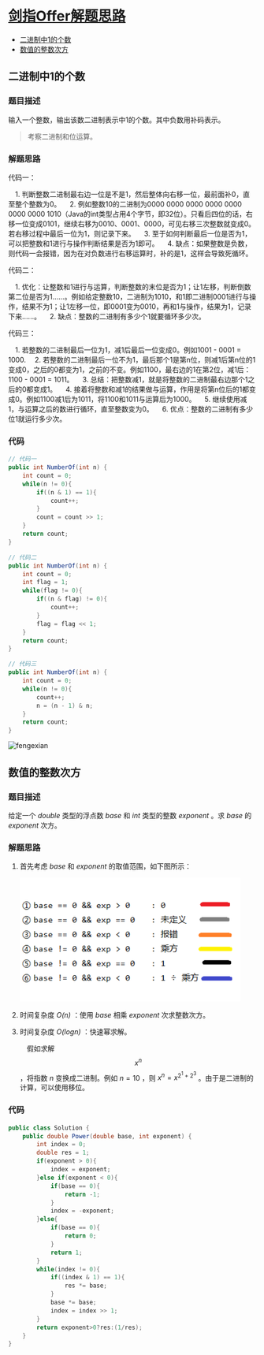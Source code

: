 # [剑指Offer解题思路](#二进制中1的个数)

- [二进制中1的个数](#二进制中1的个数) 
- [数值的整数次方](#数值的整数次方) 





## 二进制中1的个数

### 题目描述

输入一个整数，输出该数二进制表示中1的个数。其中负数用补码表示。

> 考察二进制和位运算。

### 解题思路

代码一：

 　1. 判断整数二进制最右边一位是不是1，然后整体向右移一位，最前面补0，直至整个整数为0。
 　2. 例如整数10的二进制为0000 0000 0000 0000 0000 0000 0000 1010（Java的int类型占用4个字节，即32位）。只看后四位的话，右移一位变成0101，继续右移为0010、0001、0000，可见右移三次整数就变成0。若右移过程中最后一位为1，则记录下来。
 　3. 至于如何判断最后一位是否为1，可以把整数和1进行与操作判断结果是否为1即可。
 　4. 缺点：如果整数是负数，则代码一会报错，因为在对负数进行右移运算时，补的是1，这样会导致死循环。

代码二：

 　1. 优化：让整数和1进行与运算，判断整数的末位是否为1；让1左移，判断倒数第二位是否为1......。例如给定整数10，二进制为1010，和1即二进制0001进行与操作，结果不为1；让1左移一位，即0001变为0010，再和1与操作，结果为1，记录下来......。
 　2. 缺点：整数的二进制有多少个1就要循环多少次。

代码三：

 　1. 若整数的二进制最后一位为1，减1后最后一位变成0。例如1001 - 0001 = 1000.
 　2. 若整数的二进制最后一位不为1，最后那个1是第n位，则减1后第n位的1变成0，之后的0都变为1，之前的不变。例如1100，最右边的1在第2位，减1后：1100 - 0001 = 1011。
 　3. 总结：把整数减1，就是将整数的二进制最右边那个1之后的0都变成1。
 　4. 接着将整数和减1的结果做与运算，作用是将第n位后的1都变成0。例如1100减1后为1011，将1100和1011与运算后为1000。
 　5. 继续使用减1，与运算之后的数进行循环，直至整数变为0。
 　6. 优点：整数的二进制有多少位1就运行多少次。

### 代码

```java
// 代码一
public int NumberOf(int n) {
    int count = 0;
    while(n != 0){
        if((n & 1) == 1){
            count++;
        }
        count = count >> 1;
    }
    return count;
}
```

```java
// 代码二
public int NumberOf(int n) {
    int count = 0;
    int flag = 1;
    while(flag != 0){
        if((n & flag) != 0){
            count++;
        }
        flag = flag << 1;
    }
    return count;
}
```

```java
// 代码三
public int NumberOf(int n) {
    int count = 0;
    while(n != 0){
        count++;
        n = (n - 1) & n;
    }
    return count;
}
```



![fengexian](/home/cai/Pictures/fengexian.jpg)



## 数值的整数次方

### 题目描述

给定一个 *double* 类型的浮点数 *base* 和 *int* 类型的整数 *exponent* 。求 *base* 的 *exponent* 次方。

### 解题思路

 1. 首先考虑 *base* 和 *exponent* 的取值范围，如下图所示：

    ![exp](./exp.png)

 2. 时间复杂度 *O(n)* ：使用 *base* 相乘 *exponent* 次求整数次方。

 3. 时间复杂度 *O(logn)* ：快速幂求解。

    　假如求解 $$x^{n}$$ ，将指数 *n* 变换成二进制。例如 $n=10$ ，则 $x^{n} = x^{2^{1} + 2^{3}}$ 。由于是二进制的计算，可以使用移位。

### 代码

```java
public class Solution {
    public double Power(double base, int exponent) {
        int index = 0;
        double res = 1;
        if(exponent > 0){
            index = exponent;
        }else if(exponent < 0){
            if(base == 0){
                return -1;
            }
            index = -exponent;
        }else{
            if(base == 0){
                return 0;
            }
            return 1;
        }
        while(index != 0){
            if((index & 1) == 1){
                res *= base;
            }
            base *= base;
            index = index >> 1;
        }
        return exponent>0?res:(1/res);
    }
}
```

